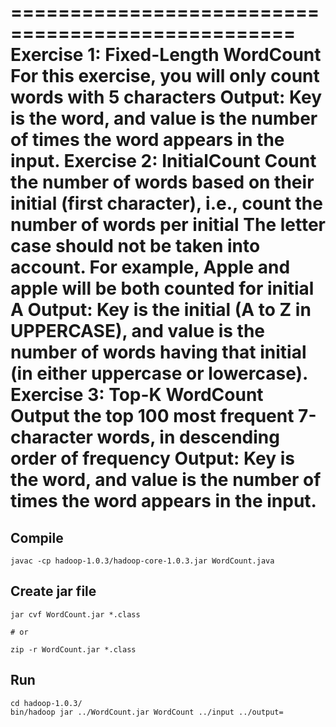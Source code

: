 ==================================================
Exercise 1: Fixed-Length WordCount
For this exercise, you will only count words with 5 characters
Output: Key is the word, and value is the number of times the word appears in the input.
Exercise 2: InitialCount
Count the number of words based on their initial (first character), i.e., count the number of words per initial
The letter case should not be taken into account. For example, Apple and apple will be both counted for initial A
Output: Key is the initial (A to Z in UPPERCASE), and value is the number of words having that initial (in either uppercase or lowercase).
Exercise 3: Top-K WordCount
Output the top 100 most frequent 7-character words, in descending order of frequency
Output: Key is the word, and value is the number of times the word appears in the input.
====================================================
Compile
-------

    javac -cp hadoop-1.0.3/hadoop-core-1.0.3.jar WordCount.java

Create jar file
---------------

    jar cvf WordCount.jar *.class

    # or

    zip -r WordCount.jar *.class

Run
---

    cd hadoop-1.0.3/
    bin/hadoop jar ../WordCount.jar WordCount ../input ../output=

